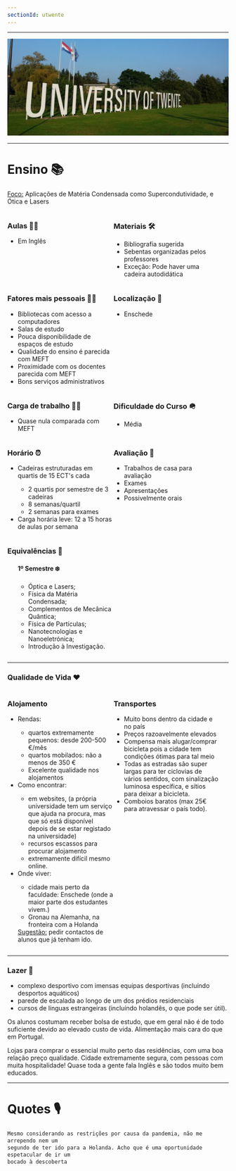 ```yaml
---
sectionId: utwente
---
```


---

<img src="images/utwente.jpg" alt="UTwente" class="rounded-image">

---

# Ensino 📚

<u>Foco:</u> Aplicações de Matéria Condensada como Supercondutividade, e Ótica e Lasers

<div style="display: flex;">
    <div style="flex-basis: 48%;">
        <h3>Aulas 👩‍🏫</h3>
        <ul>
            <li>Em Inglês</li>
        </ul>
    </div>
    <div style="flex-basis: 48%;">
        <h3>Materiais 🛠️</h3>
        <ul>
            <li>Bibliografia sugerida</li>
            <li>Sebentas organizadas pelos professores</li>
            <li>Exceção: Pode haver uma cadeira autodidática</li>
        </ul>
    </div>
</div>

<!-- Fatores mais pessoais Section -->
<div style="display: flex;">
    <div style="flex-basis: 48%;">
        <h3>Fatores mais pessoais 🙍‍♂️</h3>
        <ul>
            <li>Bibliotecas com acesso a computadores</li>
            <li>Salas de estudo</li>
            <li>Pouca disponibilidade de espaços de estudo</li>
            <li>Qualidade do ensino é parecida com MEFT</li>
            <li>Proximidade com os docentes parecida com MEFT</li>
            <li>Bons serviços administrativos</li>
        </ul>
    </div>
    <div style="flex-basis: 48%;">
        <h3>Localização 📍</h3>
        <ul>
            <li>Enschede</li>
        </ul>
    </div>
</div>

<!-- Carga de trabalho Section -->
<div style="display: flex;">
    <div style="flex-basis: 48%;">
        <h3>Carga de trabalho 😮‍💨</h3>
        <ul>
            <li>Quase nula comparada com MEFT</li>
        </ul>
    </div>
    <div style="flex-basis: 48%;">
        <h3>Dificuldade do Curso 🪖</h3>
        <ul>
            <li>Média</li>
        </ul>
    </div>
</div>

<!-- Horário Section -->
<div style="display: flex;">
    <div style="flex-basis: 48%;">
        <h3>Horário ⏰</h3>
        <ul>
            <li>Cadeiras estruturadas em quartis de 15 ECT's cada</li>
            <ul>
                <li>2 quartis por semestre de 3 cadeiras</li>
                <li>8 semanas/quartil</li>
                <li>2 semanas para exames</li>
            </ul>
            <li>Carga horária leve: 12 a 15 horas de aulas por semana</li>
        </ul>
    </div>
    <div style="flex-basis: 48%;">
        <h3>Avaliação 📝</h3>
        <ul>
            <li>Trabalhos de casa para avaliação</li>
            <li>Exames</li>
            <li>Apresentações</li>
            <li>Possivelmente orais</li>
        </ul>
    </div>
</div>

<!-- Equivalências Section -->
<div style="display: flex;">
    <div style="flex-basis: 48%;">
        <h3>Equivalências 📜</h3>
        <ul>
            <h4>1º Semestre ❄️</h4>
            <ul>
                <li>Óptica e Lasers;</li>
                <li>Física da Matéria Condensada;</li>
                <li>Complementos de Mecânica Quântica;</li>
                <li>Física de Partículas;</li>
                <li>Nanotecnologias e Nanoeletrónica;</li>
                <li>Introdução à Investigação.</li>
            </ul>
        </ul>
    </div>
</div>

---

### Qualidade de Vida ❤️

<div style="display: flex;">
    <div style="flex-basis: 48%;">
        <h3>Alojamento</h3>
        <ul>
            <li>Rendas:</li>
            <ul>
                <li>quartos extremamente pequenos: desde 200-500 €/mês</li>
                <li>quartos mobilados: não a menos de 350 €</li>
                <li>Excelente qualidade nos alojamentos</li>
            </ul>
            <li>Como encontrar:</li>
            <ul>
                <li>em websites, (a própria universidade tem um serviço que ajuda na procura, mas que só está disponível depois de se estar registado na universidade)</li>
                <li>recursos escassos para procurar alojamento</li>
                <li>extremamente difícil mesmo online.</li>
            </ul>
            <li>Onde viver:</li>
            <ul>
                <li>cidade mais perto da faculdade: Enschede (onde a maior parte dos estudantes vivem.)</li>
                <li>Gronau na Alemanha, na fronteira com a Holanda</li>
            </ul>
            <u>Sugestão:</u> pedir contactos de alunos que já tenham ido.
        </ul>
    </div>
    <div style="flex-basis: 48%;">
        <h3>Transportes</h3>
        <ul>
            <li>Muito bons dentro da cidade e no país</li>
            <li>Preços razoavelmente elevados</li>
            <li>Compensa mais alugar/comprar bicicleta pois a cidade tem condições ótimas para tal meio</li>
            <li>Todas as estradas são super largas para ter ciclovias de vários sentidos, com sinalização luminosa específica, e sítios para deixar a bicicleta.</li>
            <li>Comboios baratos (max 25€ para atravessar o país todo).</li>
        </ul>
    </div>
</div>

---

### Lazer 🪩

-   complexo desportivo com imensas equipas desportivas (incluíndo desportos aquáticos)
-   parede de escalada ao longo de um dos prédios residenciais
-   cursos de línguas estrangeiras (incluíndo holandês, o que pode ser útil).

Os alunos costumam receber bolsa de estudo, que em geral não é de todo suficiente devido ao elevado custo de vida. Alimentação mais cara do que em Portugal.

Lojas para comprar o essencial muito perto das residências, com uma boa relação preço qualidade. Cidade extremamente segura, com pessoas com muita hospitalidade! Quase toda a gente fala Inglês e são todos muito bem educados.

---

# Quotes 🎙️

```
Mesmo considerando as restrições por causa da pandemia, não me arrependo nem um
segundo de ter ido para a Holanda. Acho que é uma oportunidade espetacular de ir um
bocado à descoberta
```
